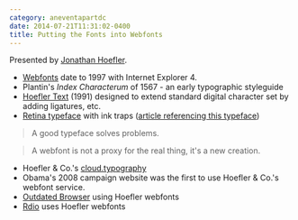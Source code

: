 ```yaml
---
category: aneventapartdc
date: 2014-07-21T11:31:02-0400
title: Putting the Fonts into Webfonts
---
```


Presented by [Jonathan Hoefler](http://www.typography.com/).

- [Webfonts](http://en.wikipedia.org/wiki/Webfonts) date to 1997 with Internet Explorer 4.
- Plantin's _Index Characterum_ of 1567 - an early typographic styleguide
- [Hoefler Text](http://en.wikipedia.org/wiki/Hoefler_Text) (1991) designed to extend standard digital character set by adding ligatures, etc.
- [Retina typeface](http://designarchives.aiga.org/#/entries/%2Bid%3A440/_/detail/relevance/asc/0/7/440/retina-typeface-family/1) with ink traps ([article referencing this typeface](http://designmind.frogdesign.com/blog/calculated-errors-the-ink-trap.html))

> A good typeface solves problems.

> A webfont is not a proxy for the real thing, it's a new creation.

- Hoefler & Co.'s [cloud.typography](http://www.typography.com/cloud/welcome/)
- Obama's 2008 campaign website was the first to use Hoefler & Co.'s webfont service.
- [Outdated Browser](http://outdatedbrowser.com/) using Hoefler webfonts
- [Rdio](http://www.rdio.com/) uses Hoefler webfonts